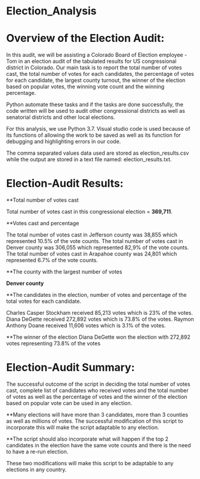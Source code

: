 # Election_Analysis

# Overview of the Election Audit:

In this audit, we will be assisting a Colorado Board of Election employee - Tom in an election audit of the tabulated results for US congressional district in Colorado. Our main task is to report the total number of votes cast, the total number of votes for each candidates, the percentage of votes for each candidate, the largest county turnout, the winner of the election based on popular votes, the winning vote count and the winning percentage.

Python automate these tasks and if the tasks are done successfully, the code written will be used to audit other congressional districts as well as senatorial districts and other local elections.

For this analysis, we use Python 3.7. Visual studio code is used because of its functions of allowing the work to be saved as well as its function for debugging and highlighting errors in our code.

The comma separated values data used are stored as election_results.csv while the output are stored in a text file named: election_results.txt.

# Election-Audit Results:

**Total number of votes cast

Total number of votes cast in this congressional election = **369,711**.

**Votes cast and percentage

The total number of votes cast in Jefferson county was 38,855 which represented 10.5% of the vote counts. The total number of votes cast in Denver county was 306,055 which represented 82,9% of the vote counts. The total number of votes cast in Arapahoe county was 24,801 which represented 6.7% of the vote counts.

**The county with the largest number of votes

**Denver county**

**The candidates in the election, number of votes and percentage of the total votes for each candidate.

Charles Casper Stockham received 85,213 votes which is 23% of the votes. Diana DeGette received 272,892 votes which is 73.8% of the votes. Raymon Anthony Doane received 11,606 votes which is 3.1% of the votes.

**The winner of the election
Diana DeGette won the election with 272,892 votes representing 73.8% of the votes

# Election-Audit Summary:

The successful outcome of the script in deciding the total number of votes cast, complete list of candidates who received votes and the total number of votes as well as the percentage of votes and the winner of the election based on popular vote can be used in any election.

**Many elections will have more than 3 candidates, more than 3 counties as well as millions of votes. The successful modification of this script to incorporate this will make the script adaptable to any election.

**The script should also incorporate what will happen if the top 2 candidates in the election have the same vote counts and there is the need to have a re-run election.

These two modifications will make this script to be adaptable to any elections in any country.
